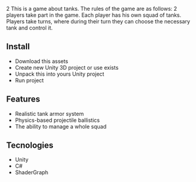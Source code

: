 2 This is a game about tanks. 
The rules of the game are as follows: 2 players take part in the game. Each player has his own squad of tanks. Players take turns, where during their turn they can choose the necessary tank and control it.

## Install
* Download this assets
* Create new Unity 3D project or use exists
* Unpack this into yours Unity project
* Run project

## Features
* Realistic tank armor system
* Physics-based projectile ballistics
* The ability to manage a whole squad

## Tecnologies
* Unity
* C#
* ShaderGraph
